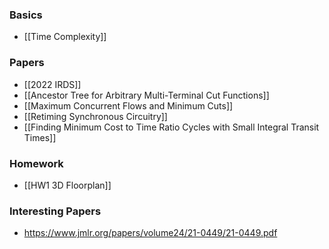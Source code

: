 ### Basics

* [[Time Complexity]]

### Papers

* [[2022 IRDS]]
* [[Ancestor Tree for Arbitrary Multi-Terminal Cut Functions]]
* [[Maximum Concurrent Flows and Minimum Cuts]]
* [[Retiming Synchronous Circuitry]]
* [[Finding Minimum Cost to Time Ratio Cycles with Small Integral Transit Times]]

### Homework

* [[HW1 3D Floorplan]]

### Interesting Papers

* https://www.jmlr.org/papers/volume24/21-0449/21-0449.pdf